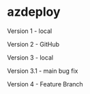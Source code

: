 # azdeploy
Version 1 - local

Version 2 - GitHub

Version 3 - local

Version 3.1 - main bug fix

Version 4 - Feature Branch